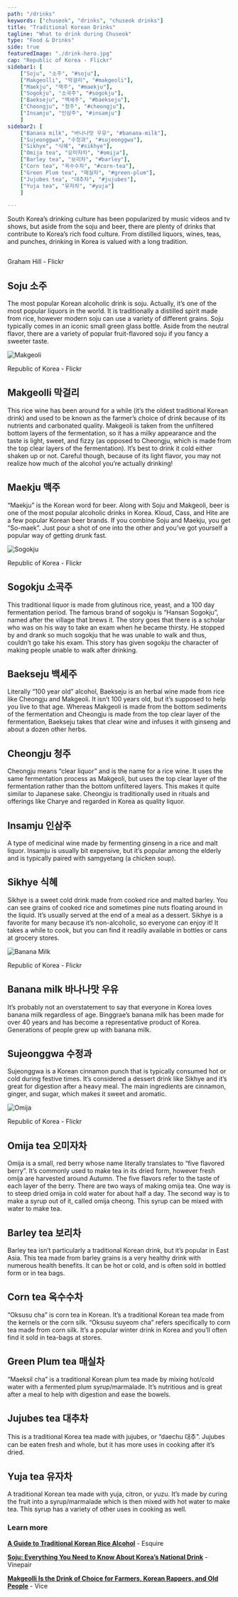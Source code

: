 ```yaml
---
path: "/drinks"
keywords: ["chuseok", "drinks", "chuseok drinks"]
title: "Traditional Korean Drinks"
tagline: "What to drink during Chuseok"
type: "Food & Drinks"
side: true
featuredImage: "./drink-hero.jpg"
cap: "Republic of Korea - Flickr"
sidebar1: [
    ["Soju", "소주", "#soju"], 
    ["Makgeolli", "막걸리", "#makgeoli"], 
    ["Maekju", "맥주", "#maekju"], 
    ["Sogokju", "소곡주", "#sogokju"],
    ["Baekseju", "백세주", "#baekseju"],
    ["Cheongju", "청주", "#cheongju"], 
    ["Insamju", "인삼주", "#insamju"]
    ]
sidebar2: [
    ["Banana milk", "바나나맛 우유", "#banana-milk"],
    ["Sujeonggwa", "수정과", "#sujeonggwa"],
    ["Sikhye", "식혜", "#sikhye"], 
    ["Omija tea", "오미자차", "#omija"], 
    ["Barley tea", "보리차", "#barley"], 
    ["Corn tea", "옥수수차", "#corn-tea"], 
    ["Green Plum tea", "매실차", "#green-plum"],
    ["Jujubes tea", "대추차", "#jujubes"], 
    ["Yuja tea", "유자차", "#yuja"]
    ]

---
```


<p class="blog-p">
South Korea’s drinking culture has been popularized by music videos and tv shows, but aside from the soju and beer, there are plenty of drinks that contribute to Korea’s rich food culture. From distilled liquors, wines, teas, and punches, drinking in Korea is valued with a long tradition.
</p>

<div id="soju">
<img src="drink-soju.jpg" alt=""/>
<p class="blog-cap">Graham Hill - Flickr</p>
<h2 class="blog-header--2">Soju 소주</h2>
<p class="blog-p">
The most popular Korean alcoholic drink is soju. Actually, it’s one of the most popular liquors in the world. It is traditionally a distilled spirit made from rice, however modern soju can use a variety of different grains. Soju typically comes in an iconic small green glass bottle. Aside from the neutral flavor, there are a variety of popular fruit-flavored soju if you fancy a sweeter taste. </p>
</div>

<div id="makgeoli">
<img src="drink-makgeoli.jpg" alt="Makgeoli"/>
<p class="blog-cap">Republic of Korea - Flickr</p>
<h2 class="blog-header--2">Makgeolli 막걸리</h2>
<p>
This rice wine has been around for a while (it’s the oldest traditional Korean drink) and used to be known as the farmer’s choice of drink because of its nutrients and carbonated quality. Makgeoli is taken from the unfiltered bottom layers of the fermentation, so it has a milky appearance and the taste is light, sweet, and fizzy (as opposed to Cheongju, which is made from the top clear layers of the fermentation). It’s best to drink it cold either shaken up or not. Careful though, because of its light flavor, you may not realize how much of the alcohol you’re actually drinking! </p>
</div>

<h2 class="blog-header--2 mt-5" id="maekju">Maekju 맥주</h2>
<p class="blog-p">
“Maekju” is the Korean word for beer. Along with Soju and Makgeoli, beer is one of the most popular alcoholic drinks in Korea. Kloud, Cass, and Hite are a few popular Korean beer brands. If you combine Soju and Maekju, you get “So-maek”. Just pour a shot of one into the other and you’ve got yourself a popular way of getting drunk fast. </p>

<div id="sogokju">
<img src="drink-sogokju.jpg" alt="Sogokju"/>
<p class="blog-cap">Republic of Korea - Flickr</p>
<h2 class="blog-header--2" id="sogokju">Sogokju 소곡주</h2>
<p>
This traditional liquor is made from glutinous rice, yeast, and a 100 day fermentation period. The famous brand of sogokju is “Hansan Sogokju”, named after the village that brews it. The story goes that there is a scholar who was on his way to take an exam when he became thirsty. He stopped by and drank so much sogokju that he was unable to walk and thus, couldn’t go take his exam. This story has given sogokju the character of making people unable to walk after drinking. </p>
</div>

<h2 class="blog-header--2 mt-5" id="baekseju">Baekseju 백세주</h2>
<p>
Literally “100 year old” alcohol, Baekseju is an herbal wine made from rice like Cheongju and Makgeoli. It isn’t 100 years old, but it’s supposed to help you live to that age. Whereas Makgeoli is made from the bottom sediments of the fermentation and Cheongju is made from the top clear layer of the fermentation, Baekseju takes that clear wine and infuses it with ginseng and about a dozen other herbs. </p>

<h2 class="blog-header--2 mt-5" id="cheongju">Cheongju 청주</h2>
<p>
Cheongju means “clear liquor” and is the name for a rice wine. It uses the same fermentation process as Makgeoli, but uses the top clear layer of the fermentation rather than the bottom unfiltered layers. This makes it quite similar to Japanese sake. Cheongju is traditionally used in rituals and offerings like Charye and regarded in Korea as quality liquor.</p>

<h2 class="blog-header--2 mt-5" id="insamju">Insamju 인삼주</h2>
<p>
A type of medicinal wine made by fermenting ginseng in a rice and malt liquor. Insamju is usually bit expensive, but it’s popular among the elderly and is typically paired with samgyetang (a chicken soup).</p>

<h2 class="blog-header--2 mt-5" id="sikhye">Sikhye 식혜</h2>
<p class="blog-p">
Sikhye is a sweet cold drink made from cooked rice and malted barley. You can see grains of cooked rice and sometimes pine nuts floating around in the liquid. It’s usually served at the end of a meal as a dessert. Sikhye is a favorite for many because it’s non-alcoholic, so everyone can enjoy it! It takes a while to cook, but you can find it readily available in bottles or cans at grocery stores. </p>

<div id="banana-milk">
<img src="drink-banana.jpg" alt="Banana Milk"/>
<p class="blog-cap">Republic of Korea - Flickr</p>
<h2 class="blog-header--2" id="banana-milk">Banana milk 바나나맛 우유</h2>
<p>
It’s probably not an overstatement to say that everyone in Korea loves banana milk regardless of age. Binggrae’s banana milk has been made for over 40 years and has become a representative product of Korea. Generations of people grew up with banana milk. </p>
</div>

<h2 class="blog-header--2 mt-5" id="sujeonggwa">Sujeonggwa 수정과</h2>
<p class="blog-p">
Sujeonggwa is a Korean cinnamon punch that is typically consumed hot or cold during festive times. It’s considered a dessert drink like Sikhye and it’s great for digestion after a heavy meal. The main ingredients are cinnamon, ginger, and sugar, which makes it sweet and aromatic. </p>

<div id="omija">
<img src="drink-omija.jpg" alt="Omija"/>
<p class="blog-cap">Republic of Korea - Flickr</p>
<h2 class="blog-header--2" id="omija">Omija tea 오미자차</h2>
<p>
Omija is a small, red berry whose name literally translates to “five flavored berry”. It’s commonly used to make tea in its dried form, however fresh omija are harvested around Autumn. The five flavors refer to the taste of each layer of the berry. There are two ways of making omija tea. One way is to steep dried omija in cold water for about half a day. The second way is to make a syrup out of it, called omija cheong. This syrup can be mixed with water to make tea. </p>
</div>

<h2 class="blog-header--2 mt-5" id="barley">Barley tea 보리차</h2>
<p>
Barley tea isn’t particularly a traditional Korean drink, but it’s popular in East Asia. This tea made from barley grains is a very healthy drink with numerous health benefits. It can be hot or cold, and is often sold in bottled form or in tea bags. </p>

<h2 class="blog-header--2 mt-5" id="corn-tea">Corn tea 옥수수차</h2>
<p>
“Oksusu cha” is corn tea in Korean. It’s a traditional Korean tea made from the kernels or the corn silk. “Oksusu suyeom cha” refers specifically to corn tea made from corn silk. It’s a popular winter drink in Korea and you’ll often find it sold in tea-bags at stores.</p> 

<h2 class="blog-header--2 mt-5" id="green-plum">Green Plum tea 매실차</h2>
<p>
“Maeksil cha” is a traditional Korean plum tea made by mixing hot/cold water with a fermented plum syrup/marmalade. It’s nutritious and is great after a meal to help with digestion and ease the bowels. </p>

<h2 class="blog-header--2 mt-5" id="jujubes">Jujubes tea 대추차</h2>
<p>
This is a traditional Korea tea made with jujubes, or “daechu 대추”. Jujubes can be eaten fresh and whole, but it has more uses in cooking after it’s dried.</p>

<h2 class="blog-header--2 mt-5" id="yuja">Yuja tea 유자차</h2>
<p class="blog-p">
A traditional Korean tea made with yuja, citron, or yuzu. It’s made by curing the fruit into a syrup/marmalade which is then mixed with hot water to make tea. This syrup has a variety of other uses in cooking as well. </p>

<div class="blog-link__box">
    <h3 class="blog-link__header">Learn more</h3>
    <div class="blog-link__body">
        <p class="blog-link"><u><b><a href="https://www.esquire.com/food-drink/drinks/a15050863/korean-rice-alcohol/" target="_blank" rel="noopener noreferrer">A Guide to Traditional Korean Rice Alcohol</a></b></u> - Esquire</p>
        <p class="blog-link"><u><b><a href="https://vinepair.com/articles/soju-koreas-national-drink/" target="_blank" rel="noopener noreferrer">Soju: Everything You Need to Know About Korea’s National Drink</a></b></u> - Vinepair</p>
        <p class="blog-link"><u><b><a href="https://www.vice.com/en_us/article/8qkm4z/makgeolli-is-the-drink-of-choice-for-farmers-korean-rappers-and-old-people" target="_blank" rel="noopener noreferrer">Makgeolli Is the Drink of Choice for Farmers, Korean Rappers, and Old People</a></b></u> - Vice</p>
    </div>
</div>

